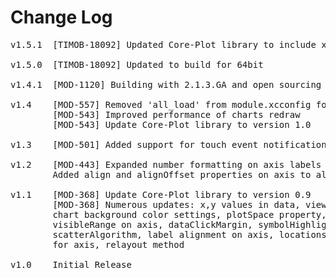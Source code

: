 # Change Log
<pre>
v1.5.1  [TIMOB-18092] Updated Core-Plot library to include x86_64

v1.5.0  [TIMOB-18092] Updated to build for 64bit

v1.4.1  [MOD-1120] Building with 2.1.3.GA and open sourcing
	
v1.4    [MOD-557] Removed 'all_load' from module.xcconfig for compatibility with Titanium SDK 2.0.0
        [MOD-543] Improved performance of charts redraw
        [MOD-543] Update Core-Plot library to version 1.0

v1.3    [MOD-501] Added support for touch event notifications, indexFromViewPoint, and dataPointFromIndex proxy methods

v1.2    [MOD-443] Expanded number formatting on axis labels to allow control of positive and negative formats
        Added align and alignOffset properties on axis to allow creation of 'floating' axis

v1.1    [MOD-368] Update Core-Plot library to version 0.9
        [MOD-368] Numerous updates: x,y values in data, view coordinates in dataClicked event,
        chart background color settings, plotSpace property, xRange and yRange on plotSpace,
        visibleRange on axis, dataClickMargin, symbolHighlight, highlightIndex,
        scatterAlgorithm, label alignment on axis, locations for axis labels, custom labels
        for axis, relayout method
 
v1.0    Initial Release
